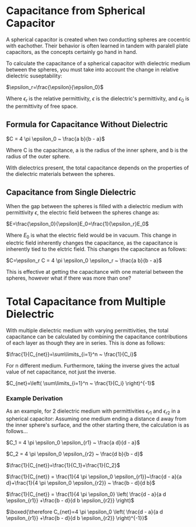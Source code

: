# Capacitance from Spherical Capacitor
A spherical capacitor is created when two conducting spheres are cocentric with eachother. 
Their behavior is often learned in tandem with paralell plate capacitors, as the concepts certainly go hand in hand.

To calculate the capacitance of a spherical capacitor with dielectric medium between the spheres, you must
take into account the change in relative dielectric suseptability:

$\epsilon_r=\frac{\epsilon}{\epsilon_0}$

Where $\epsilon_r$ is the relative permittivity, $\epsilon$ is the dielectric's permittivity, 
and $\epsilon_0$ is the permittivity of free space.

## Formula for Capacitance Without Dielectric
$C = 4 \pi \epsilon_0 ~ \frac{a b}{b - a}$

Where C is the capacitance, a is the radius of the inner sphere, and b is the radius of the outer sphere.

With dielectrics present, the total capacitance depends on the properties of the dielectric materials between the spheres.

## Capacitance from Single Dielectric
When the gap between the spheres is filled with a dielectric medium with permittivity $\epsilon$, 
the electric field between the spheres change as:

$E=\frac{\epsilon_0}{\epsilon}E_0=\frac{1}{\epsilon_r}E_0$

Where $E_0$ is what the electric field would be in vacuum. This change in electric field inherently changes the capacitance, 
as the capacitance is inherently tied to the elctric field. This changes the capacitance as follows:

$C=\epsilon_r C = 4 \pi \epsilon_0 \epsilon_r ~ \frac{a b}{b - a}$

This is effective at getting the capacitance with one material between the spheres, however what if there was more than one?

# Total Capacitance from Multiple Dielectric
With multiple dielectric medium with varying permittivities, the total capacitance can be calculated by
combining the capacitance contributions of each layer as though they are in series. This is done as follows:

$\frac{1}{C_{net}}=\sum\limits_{i=1}^n ~ \frac{1}{C_i}$

For n different medium. Furthermore, taking the inverse gives the actual value of net capacitance, not just the inverse.

$C_{net}=\left( \sum\limits_{i=1}^n ~ \frac{1}{C_i} \right)^{-1}$

### Example Derivation
As an example, for 2 dielectric medium with permittivities $\epsilon_{r1}$ and $\epsilon_{r2}$ in a spherical capacitor: 
Assuming one medium ending a distance d away from the inner sphere's surface, and the other starting there,
the calculation is as follows...

$C_1 = 4 \pi \epsilon_0 \epsilon_{r1} ~ \frac{a d}{d - a}$

$C_2 = 4 \pi \epsilon_0 \epsilon_{r2} ~ \frac{d b}{b - d}$

$\frac{1}{C_{net}}=\frac{1}{C_1}+\frac{1}{C_2}$

$\frac{1}{C_{net}} = \frac{1}{4 \pi \epsilon_0 \epsilon_{r1}}~\frac{d - a}{a d}+\frac{1}{4 \pi \epsilon_0 \epsilon_{r2}} ~ \frac{b - d}{d b}$

$\frac{1}{C_{net}} = \frac{1}{4 \pi \epsilon_0} \left( \frac{d - a}{a d \epsilon_{r1}} +\frac{b - d}{d b \epsilon_{r2}} \right)$

$\boxed{\therefore C_{net}=4 \pi \epsilon_0 \left( \frac{d - a}{a d \epsilon_{r1}} +\frac{b - d}{d b \epsilon_{r2}} \right)^{-1}}$
